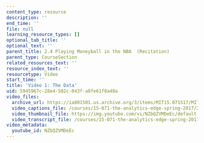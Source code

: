 ```yaml
---
content_type: resource
description: ''
end_time: ''
file: null
learning_resource_types: []
optional_tab_title: ''
optional_text: ''
parent_title: 2.4 Playing Moneyball in the NBA  (Recitation)
parent_type: CourseSection
related_resources_text: ''
resource_index_text: ''
resourcetype: Video
start_time: ''
title: 'Video 1: The Data'
uid: 5945967c-28e4-502c-043f-a8fe61f0a40a
video_files:
  archive_url: https://ia801501.us.archive.org/3/items/MIT15.071S17/MIT15_071S17_Session_2.4.02_300k.mp4
  video_captions_file: /courses/15-071-the-analytics-edge-spring-2017/28789970177b56c289fe803ec0f1b67e_NZbQZVMDeEc.vtt
  video_thumbnail_file: https://img.youtube.com/vi/NZbQZVMDeEc/default.jpg
  video_transcript_file: /courses/15-071-the-analytics-edge-spring-2017/d85c6e57cf95c0f0801760f9c0a25b3b_NZbQZVMDeEc.pdf
video_metadata:
  youtube_id: NZbQZVMDeEc
---
```


